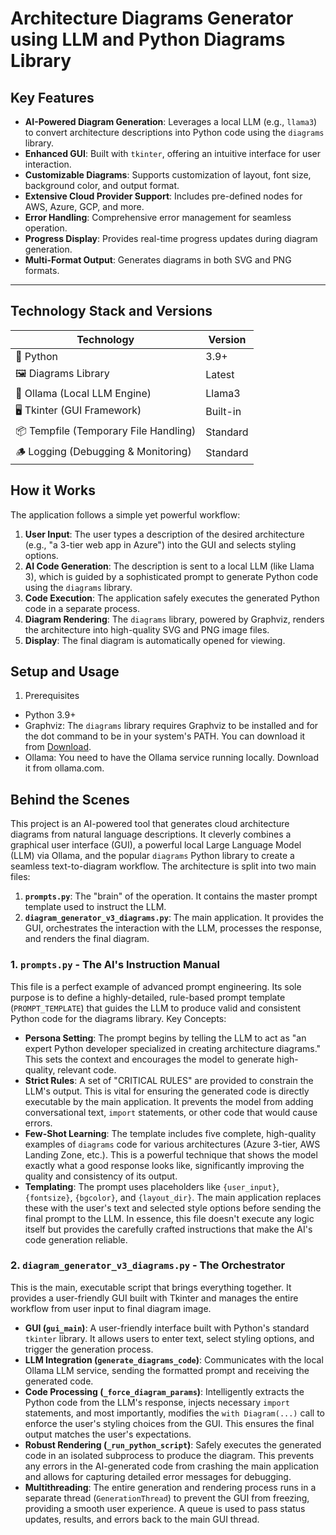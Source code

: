 # Architecture Diagrams Generator using LLM and Python Diagrams Library
## Key Features

- **AI-Powered Diagram Generation**: Leverages a local LLM (e.g., `llama3`) to convert architecture descriptions into Python code using the `diagrams` library.
- **Enhanced GUI**: Built with `tkinter`, offering an intuitive interface for user interaction.
- **Customizable Diagrams**: Supports customization of layout, font size, background color, and output format.
- **Extensive Cloud Provider Support**: Includes pre-defined nodes for AWS, Azure, GCP, and more.
- **Error Handling**: Comprehensive error management for seamless operation.
- **Progress Display**: Provides real-time progress updates during diagram generation.
- **Multi-Format Output**: Generates diagrams in both SVG and PNG formats.

---

## Technology Stack and Versions

| Technology                           | Version       |
|-------------------------------------|---------------|
| 🐍 Python                            | 3.9+          |
| 🖼️ Diagrams Library                  | Latest        |
| 🧠 Ollama (Local LLM Engine)         | Llama3        |
| 🖥️ Tkinter (GUI Framework)           | Built-in      |
| 📦 Tempfile (Temporary File Handling)| Standard      |
| 🪵 Logging (Debugging & Monitoring)  | Standard      |


## How it Works
The application follows a simple yet powerful workflow:
1.  **User Input**: The user types a description of the desired architecture (e.g., "a 3-tier web app in Azure") into the GUI and selects styling options.
2.  **AI Code Generation**: The description is sent to a local LLM (like Llama 3), which is guided by a sophisticated prompt to generate Python code using the `diagrams` library.
3.  **Code Execution**: The application safely executes the generated Python code in a separate process.
4.  **Diagram Rendering**: The `diagrams` library, powered by Graphviz, renders the architecture into high-quality SVG and PNG image files.
5.  **Display**: The final diagram is automatically opened for viewing.

## Setup and Usage
1.  Prerequisites
  -  Python 3.9+
  -  Graphviz: The `diagrams` library requires Graphviz to be installed and for the dot command to be in your system's PATH. You can download it from [Download](graphviz.org/download).
  -  Ollama: You need to have the Ollama service running locally. Download it from ollama.com.

## Behind the Scenes
This project is an AI-powered tool that generates cloud architecture diagrams from natural language descriptions. It cleverly combines a graphical user interface (GUI), a powerful local Large Language Model (LLM) via Ollama, and the popular `diagrams` Python library to create a seamless text-to-diagram workflow. The architecture is split into two main files:
1.  **`prompts.py`**: The "brain" of the operation. It contains the master prompt template used to instruct the LLM.
2.  **`diagram_generator_v3_diagrams.py`**: The main application. It provides the GUI, orchestrates the interaction with the LLM, processes the response, and renders the final diagram.

### 1. `prompts.py` - The AI's Instruction Manual
This file is a perfect example of advanced prompt engineering. Its sole purpose is to define a highly-detailed, rule-based prompt template (`PROMPT_TEMPLATE`) that guides the LLM to produce valid and consistent Python code for the diagrams library.
Key Concepts:
- **Persona Setting**: The prompt begins by telling the LLM to act as "an expert Python developer specialized in creating architecture diagrams." This sets the context and encourages the model to generate high-quality, relevant code.
- **Strict Rules**: A set of "CRITICAL RULES" are provided to constrain the LLM's output. This is vital for ensuring the generated code is directly executable by the main application. It prevents the model from adding conversational text, `import` statements, or other code that would cause errors.
- **Few-Shot Learning**: The template includes five complete, high-quality examples of `diagrams` code for various architectures (Azure 3-tier, AWS Landing Zone, etc.). This is a powerful technique that shows the model exactly what a good response looks like, significantly improving the quality and consistency of its output.
- **Templating**: The prompt uses placeholders like `{user_input}`, `{fontsize}`, `{bgcolor}`, and `{layout_dir}`. The main application replaces these with the user's text and selected style options before sending the final prompt to the LLM.
In essence, this file doesn't execute any logic itself but provides the carefully crafted instructions that make the AI's code generation reliable.

### 2. `diagram_generator_v3_diagrams.py` - The Orchestrator
This is the main, executable script that brings everything together. It provides a user-friendly GUI built with Tkinter and manages the entire workflow from user input to final diagram image.
- **GUI (`gui_main`)**: A user-friendly interface built with Python's standard `tkinter` library. It allows users to enter text, select styling options, and trigger the generation process.
- **LLM Integration (`generate_diagrams_code`)**: Communicates with the local Ollama LLM service, sending the formatted prompt and receiving the generated code.
- **Code Processing (`_force_diagram_params`)**: Intelligently extracts the Python code from the LLM's response, injects necessary `import` statements, and most importantly, modifies the `with Diagram(...)` call to enforce the user's styling choices from the GUI. This ensures the final output matches the user's expectations.
- **Robust Rendering (`_run_python_script`)**: Safely executes the generated code in an isolated subprocess to produce the diagram. This prevents any errors in the AI-generated code from crashing the main application and allows for capturing detailed error messages for debugging.
- **Multithreading**: The entire generation and rendering process runs in a separate thread (`GenerationThread`) to prevent the GUI from freezing, providing a smooth user experience. A queue is used to pass status updates, results, and errors back to the main GUI thread.
